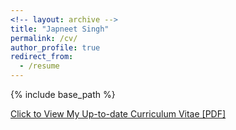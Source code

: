 ```yaml
---
<!-- layout: archive -->
title: "Japneet Singh"
permalink: /cv/
author_profile: true
redirect_from:
  - /resume
---
```


{% include base_path %}

[Click to View My Up-to-date Curriculum Vitae [PDF]](http://japneet644.github.io/files/CV_Japneet6.pdf)
